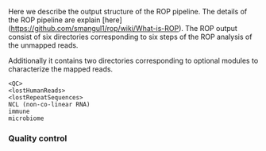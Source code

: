 
Here we describe the output structure of the ROP pipeline. The details of the ROP pipeline are explain [here] (https://github.com/smangul1/rop/wiki/What-is-ROP). The ROP output consist of six directories corresponding to six steps of the ROP analysis of the unmapped reads. 


Additionally it contains two directories corresponding to optional modules to characterize the mapped reads. 

```
<QC>
<lostHumanReads>
<lostRepeatSequences>
NCL (non-co-linear RNA)
immune
microbiome
```

### Quality control 